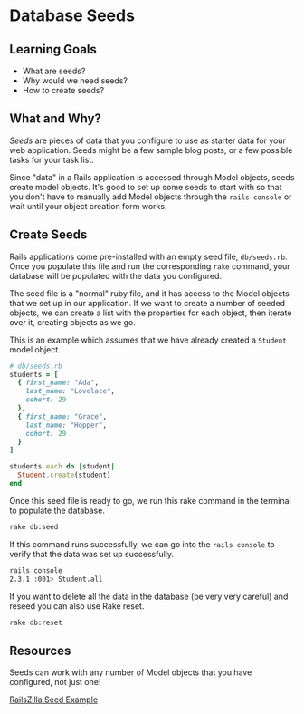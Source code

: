 # Database Seeds
## Learning Goals
- What are seeds?
- Why would we need seeds?
- How to create seeds?

## What and Why?
_Seeds_ are pieces of data that you configure to use as starter data for your web application. Seeds might be a few sample blog posts, or a few possible tasks for your task list.

Since "data" in a Rails application is accessed through Model objects, seeds create model objects. It's good to set up some seeds to start with so that you don't have to manually add Model objects through the `rails console` or wait until your object creation form works.

## Create Seeds
Rails applications come pre-installed with an empty seed file, `db/seeds.rb`. Once you populate this file and run the corresponding `rake` command, your database will be populated with the data you configured.

The seed file is a "normal" ruby file, and it has access to the Model objects that we set up in our application. If we want to create a number of seeded objects, we can create a list with the properties for each object, then iterate over it, creating objects as we go.

This is an example which assumes that we have already created a `Student` model object.
```ruby
# db/seeds.rb
students = [
  { first_name: "Ada",
    last_name: "Lovelace",
    cohort: 29
  },
  { first_name: "Grace",
    last_name: "Hopper",
    cohort: 29
  }
]

students.each do |student|
  Student.create(student)
end
```

Once this seed file is ready to go, we run this rake command in the terminal to populate the database.

```bash
rake db:seed
```

If this command runs successfully, we can go into the `rails console` to verify that the data was set up successfully.

```bash
rails console
2.3.1 :001> Student.all
```

If you want to delete all the data in the database (be very very careful) and reseed you can also use Rake reset.

```bash
rake db:reset
```




## Resources
Seeds can work with any number of Model objects that you have configured, not just one!

[RailsZilla Seed Example](http://www.railszilla.com/rails-seed-data-example/rails)
